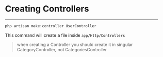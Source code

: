 # Creating Controllers
---

```sh
php artisan make:controller UserController
```
This command will create a file inside `app/Http/Controllers`

> when creating a Controller you should create it in singular CategoryController, not CategoriesController

